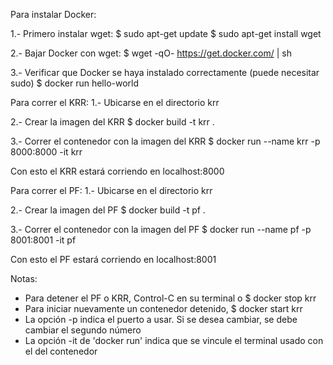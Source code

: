Para instalar Docker:

1.- Primero instalar wget:
$ sudo apt-get update
$ sudo apt-get install wget

2.- Bajar Docker con wget:
$ wget -qO- https://get.docker.com/ | sh

3.- Verificar que Docker se haya instalado correctamente (puede necesitar sudo)
$ docker run hello-world




Para correr el KRR:
1.- Ubicarse en el directorio krr

2.- Crear la imagen del KRR
$ docker build -t krr .

3.- Correr el contenedor con la imagen del KRR
$ docker run --name krr -p 8000:8000 -it krr

Con esto el KRR estará corriendo en localhost:8000


Para correr el PF:
1.- Ubicarse en el directorio krr

2.- Crear la imagen del PF
$ docker build -t pf .

3.- Correr el contenedor con la imagen del PF
$ docker run --name pf -p 8001:8001 -it pf

Con esto el PF estará corriendo en localhost:8001


Notas:
- Para detener el PF o KRR, Control-C en su terminal o $ docker stop krr
- Para iniciar nuevamente un contenedor detenido, $ docker start krr
- La opción -p indica el puerto a usar. Si se desea cambiar, se debe cambiar el segundo número
- La opción -it de 'docker run' indica que se vincule el terminal usado con el del contenedor
